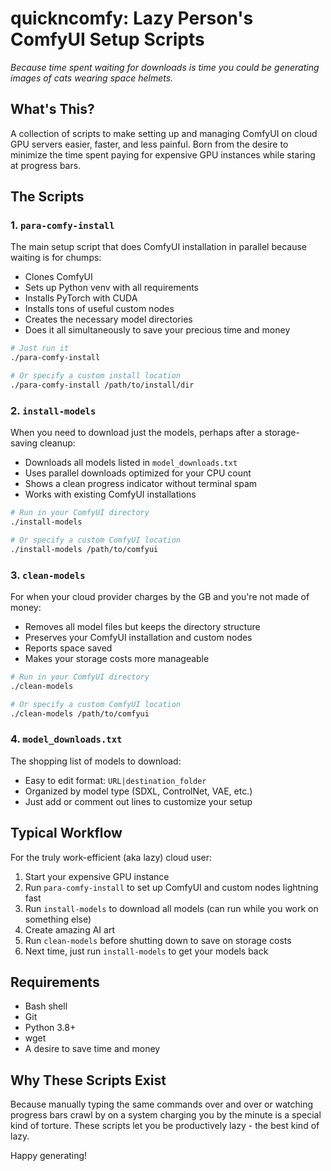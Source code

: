 # quickncomfy: Lazy Person's ComfyUI Setup Scripts

*Because time spent waiting for downloads is time you could be generating images of cats wearing space helmets.*

## What's This?

A collection of scripts to make setting up and managing ComfyUI on cloud GPU servers easier, faster, and less painful. Born from the desire to minimize the time spent paying for expensive GPU instances while staring at progress bars.

## The Scripts

### 1. `para-comfy-install`

The main setup script that does ComfyUI installation in parallel because waiting is for chumps:

- Clones ComfyUI
- Sets up Python venv with all requirements
- Installs PyTorch with CUDA
- Installs tons of useful custom nodes
- Creates the necessary model directories
- Does it all simultaneously to save your precious time and money

```bash
# Just run it
./para-comfy-install

# Or specify a custom install location
./para-comfy-install /path/to/install/dir
```

### 2. `install-models`

When you need to download just the models, perhaps after a storage-saving cleanup:

- Downloads all models listed in `model_downloads.txt`
- Uses parallel downloads optimized for your CPU count
- Shows a clean progress indicator without terminal spam
- Works with existing ComfyUI installations

```bash
# Run in your ComfyUI directory
./install-models

# Or specify a custom ComfyUI location
./install-models /path/to/comfyui
```

### 3. `clean-models`

For when your cloud provider charges by the GB and you're not made of money:

- Removes all model files but keeps the directory structure
- Preserves your ComfyUI installation and custom nodes
- Reports space saved
- Makes your storage costs more manageable

```bash
# Run in your ComfyUI directory
./clean-models

# Or specify a custom ComfyUI location
./clean-models /path/to/comfyui
```

### 4. `model_downloads.txt`

The shopping list of models to download:

- Easy to edit format: `URL|destination_folder`
- Organized by model type (SDXL, ControlNet, VAE, etc.)
- Just add or comment out lines to customize your setup

## Typical Workflow

For the truly work-efficient (aka lazy) cloud user:

1. Start your expensive GPU instance
2. Run `para-comfy-install` to set up ComfyUI and custom nodes lightning fast
3. Run `install-models` to download all models (can run while you work on something else)
4. Create amazing AI art
5. Run `clean-models` before shutting down to save on storage costs
6. Next time, just run `install-models` to get your models back

## Requirements

- Bash shell
- Git
- Python 3.8+
- wget
- A desire to save time and money

## Why These Scripts Exist

Because manually typing the same commands over and over or watching progress bars crawl by on a system charging you by the minute is a special kind of torture. These scripts let you be productively lazy - the best kind of lazy.

Happy generating!
